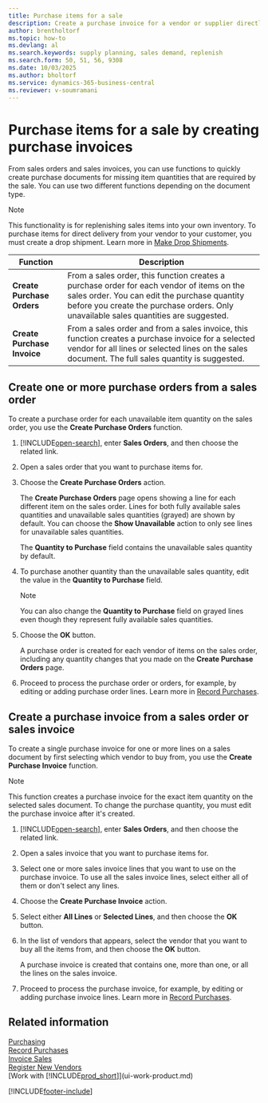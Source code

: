 ```yaml
---
title: Purchase items for a sale
description: Create a purchase invoice for a vendor or supplier directly from a sales invoice to buy products needed for a sale.
author: brentholtorf
ms.topic: how-to
ms.devlang: al
ms.search.keywords: supply planning, sales demand, replenish
ms.search.form: 50, 51, 56, 9308
ms.date: 10/03/2025
ms.author: bholtorf
ms.service: dynamics-365-business-central
ms.reviewer: v-soumramani
---
```


# Purchase items for a sale by creating purchase invoices

From sales orders and sales invoices, you can use functions to quickly create purchase documents for missing item quantities that are required by the sale. You can use two different functions depending on the document type.

> [!Note]
> This functionality is for replenishing sales items into your own inventory. To purchase items for direct delivery from your vendor to your customer, you must create a drop shipment. Learn more in [Make Drop Shipments](sales-how-drop-shipment.md).

|Function|Description|
|--------|-----------|
|**Create Purchase Orders**|From a sales order, this function creates a purchase order for each vendor of items on the sales order. You can edit the purchase quantity before you create the purchase orders. Only unavailable sales quantities are suggested.
|**Create Purchase Invoice**|From a sales order and from a sales invoice, this function creates a purchase invoice for a selected vendor for all lines or selected lines on the sales document. The full sales quantity is suggested.|

## Create one or more purchase orders from a sales order

To create a purchase order for each unavailable item quantity on the sales order, you use the **Create Purchase Orders** function.

1. [!INCLUDE[open-search](includes/open-search.md)], enter **Sales Orders**, and then choose the related link.
2. Open a sales order that you want to purchase items for.
3. Choose the **Create Purchase Orders** action.

    The **Create Purchase Orders** page opens showing a line for each different item on the sales order. Lines for both fully available sales quantities and unavailable sales quantities (grayed) are shown by default. You can choose the **Show Unavailable** action to only see lines for unavailable sales quantities.

    The **Quantity to Purchase** field contains the unavailable sales quantity by default.
4. To purchase another quantity than the unavailable sales quantity, edit the value in the **Quantity to Purchase** field.

    > [!NOTE]  
    > You can also change the **Quantity to Purchase** field on grayed lines even though they represent fully available sales quantities.
5. Choose the **OK** button.

    A purchase order is created for each vendor of items on the sales order, including any quantity changes that you made on the **Create Purchase Orders** page.
6. Proceed to process the purchase order or orders, for example, by editing or adding purchase order lines. Learn more in [Record Purchases](purchasing-how-record-purchases.md).

## Create a purchase invoice from a sales order or sales invoice

To create a single purchase invoice for one or more lines on a sales document by first selecting which vendor to buy from, you use the **Create Purchase Invoice** function.

> [!NOTE]  
> This function creates a purchase invoice for the exact item quantity on the selected sales document. To change the purchase quantity, you must edit the purchase invoice after it's created.  

1. [!INCLUDE[open-search](includes/open-search.md)], enter **Sales Orders**, and then choose the related link.
2. Open a sales invoice that you want to purchase items for.
3. Select one or more sales invoice lines that you want to use on the purchase invoice. To use all the sales invoice lines, select either all of them or don't select any lines.
4. Choose the **Create Purchase Invoice** action.
5. Select either **All Lines** or **Selected Lines**, and then choose the **OK** button.  
6. In the list of vendors that appears, select the vendor that you want to buy all the items from, and then choose the **OK** button.

   A purchase invoice is created that contains one, more than one, or all the lines on the sales invoice.
7. Proceed to process the purchase invoice, for example, by editing or adding purchase invoice lines. Learn more in [Record Purchases](purchasing-how-record-purchases.md).

## Related information

[Purchasing](purchasing-manage-purchasing.md)  
[Record Purchases](purchasing-how-record-purchases.md)  
[Invoice Sales](sales-how-invoice-sales.md)  
[Register New Vendors](purchasing-how-register-new-vendors.md)  
[Work with [!INCLUDE[prod_short](includes/prod_short.md)]](ui-work-product.md)  

[!INCLUDE[footer-include](includes/footer-banner.md)]
